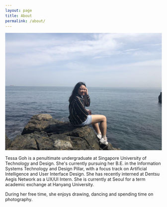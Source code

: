 ```yaml
---
layout: page
title: About
permalink: /about/
---
```


![](/assets/images/about.jpg)

Tessa Goh is a penultimate undergraduate at Singapore University of Technology and Design. She's currently pursuing her B.E. in the Information Systems Technology and Design Pillar, with a focus track on Artificial Intelligence and User Interface Design. She has recently interned at Dentsu Aegis Network as a UX/UI Intern. She is currently at Seoul for a term academic exchange at Hanyang University.

During her free time, she enjoys drawing, dancing and spending time on photography.
